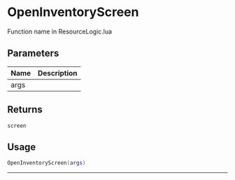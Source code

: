 # OpenInventoryScreen

Function name in ResourceLogic.lua

## Parameters

| Name | Description |
| ---- | ----------- |
| args |             |

## Returns

`screen`

## Usage

```lua
OpenInventoryScreen(args)
```

---
